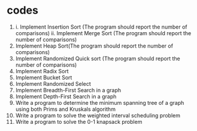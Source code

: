 # codes
1. i. Implement Insertion Sort (The program should report the number of comparisons) 
ii. Implement Merge Sort (The program should report the number of comparisons) 
2. Implement Heap Sort(The program should report the number of comparisons) 
3. Implement Randomized Quick sort (The program should report the number of 
comparisons) 
4. Implement Radix Sort 
5. Implement Bucket Sort
6. Implement Randomized Select
7. Implement Breadth-First Search in a graph 
8. Implement Depth-First Search in a graph 
9. Write a program to determine the minimum spanning tree of a graph using both Prims 
and Kruskals algorithm
10. Write a program to solve the weighted interval scheduling problem
11. Write a program to solve the 0-1 knapsack problem
